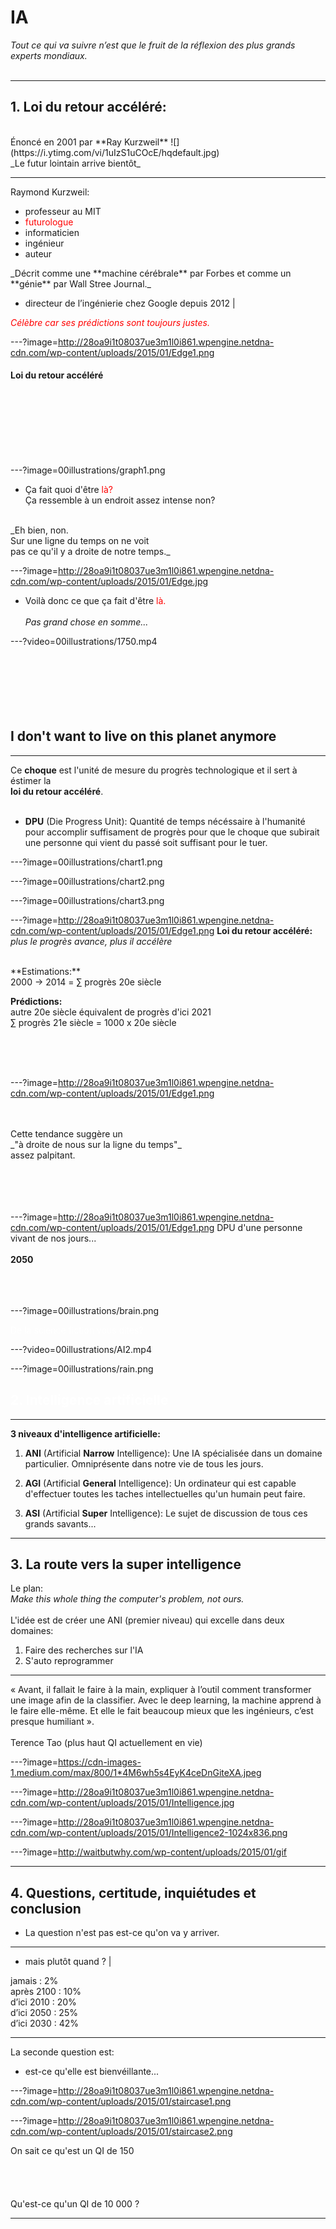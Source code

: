 # IA

_Tout ce qui va suivre n’est que le fruit de la réflexion des plus
grands experts mondiaux._
<br><br>
 
---

## 1. Loi du retour accéléré:
<br>
Énoncé en 2001 par **Ray Kurzweil**
![](https://i.ytimg.com/vi/1uIzS1uCOcE/hqdefault.jpg)
<br>
_Le futur lointain arrive bientôt_


---

Raymond Kurzweil:
- professeur au MIT
- <span style="color:red">futurologue</span>
- informaticien
- ingénieur
- auteur

<p class="fragment">
    _Décrit comme une **machine cérébrale** par Forbes et comme un **génie** par Wall Stree Journal._
</p>

- directeur de l’ingénierie chez Google depuis 2012 |

<span style="color:red">_Célèbre car ses prédictions sont toujours justes._</span>



---?image=http://28oa9i1t08037ue3m1l0i861.wpengine.netdna-cdn.com/wp-content/uploads/2015/01/Edge1.png
####  Loi du retour accéléré
<br>
<br>
<br>
<br>
<br>
<br>



---?image=00illustrations/graph1.png

- Ça fait quoi d'être <span style="color:red">là?</span><br>Ça ressemble à un endroit assez intense non?

<p class="fragment">
  <br>_Eh bien, non. <br>Sur une ligne du temps on ne voit<br>pas ce qu'il y a droite de notre temps._
</p>





---?image=http://28oa9i1t08037ue3m1l0i861.wpengine.netdna-cdn.com/wp-content/uploads/2015/01/Edge.jpg

- Voilà donc ce que ça fait d'être <span style="color:red">là.</span><br><br>_Pas grand chose en somme..._





---?video=00illustrations/1750.mp4 
<br><br><br><br><br><br><br>
<h2 class="fragment"> I don't want to live on this planet anymore </h1>

---

Ce **choque** est l'unité de mesure du progrès technologique et il sert à éstimer la<br>**loi du retour accéléré**.
<br><br>
- **DPU** (Die Progress Unit): Quantité de temps nécéssaire à l'humanité pour accomplir suffisament de progrès pour que le choque que subirait une personne qui vient du passé soit suffisant pour le tuer.


---?image=00illustrations/chart1.png

---?image=00illustrations/chart2.png

---?image=00illustrations/chart3.png



---?image=http://28oa9i1t08037ue3m1l0i861.wpengine.netdna-cdn.com/wp-content/uploads/2015/01/Edge1.png
**Loi du retour accéléré:**<br>
_plus le progrès avance, plus il accélère_
<br> 
<br>
<p class="fragment">
**Estimations:**<br>
2000 → 2014 = ∑ progrès 20e siècle<br>

**Prédictions:**<br>
autre 20e siècle équivalent de progrès d'ici 2021<br>
∑ progrès 21e siècle = 1000 x  20e siècle
</p>

<br><br><br>




---?image=http://28oa9i1t08037ue3m1l0i861.wpengine.netdna-cdn.com/wp-content/uploads/2015/01/Edge1.png

<br>
<br>
Cette tendance suggère un<br>_"à droite de nous sur la ligne du temps"_<br>assez palpitant.
<br>
<br>
<br>
<br>
<br>





---?image=http://28oa9i1t08037ue3m1l0i861.wpengine.netdna-cdn.com/wp-content/uploads/2015/01/Edge1.png
DPU d'une personne vivant de nos jours...
<br>
<br>
<b class="fragment">**2050**</b>
<br>
<br>
<br>
<br>





---?image=00illustrations/brain.png
<!-- .slide: data-autoslide="5000" -->
<span style="color:white">De la science fiction vous dites? </span>





---?video=00illustrations/AI2.mp4



---?image=00illustrations/rain.png
<h2><span style="color:white"> 2. Intelligence artificielle</span></h2>


---
**3 niveaux d'intelligence artificielle:**

1. **ANI** (Artificial **Narrow** Intelligence): Une IA spécialisée dans un domaine particulier. Omniprésente dans notre vie de tous les jours.

2. **AGI** (Artificial **General** Intelligence): Un ordinateur qui est capable d'effectuer toutes les taches intellectuelles qu'un humain peut faire.

3. **ASI** (Artificial **Super** Intelligence): Le sujet de discussion de tous ces grands savants...


---

## 3. La route vers la super intelligence
Le plan: 
<br>
*Make this whole thing the computer's problem, not ours.*
<br>
<br>
L'idée est de créer une ANI (premier niveau) qui excelle dans deux domaines:

1. Faire des recherches sur l'IA
2. S'auto reprogrammer

--- 

« Avant, il fallait le faire à la main, expliquer à l’outil comment transformer une image afin de la classifier. Avec le deep learning, la machine apprend à le faire elle-même. Et elle le fait beaucoup mieux que les ingénieurs, c’est presque humiliant ». <br><br> Terence Tao (plus haut QI actuellement en vie)

---?image=https://cdn-images-1.medium.com/max/800/1*4M6wh5s4EyK4ceDnGiteXA.jpeg



---?image=http://28oa9i1t08037ue3m1l0i861.wpengine.netdna-cdn.com/wp-content/uploads/2015/01/Intelligence.jpg



---?image=http://28oa9i1t08037ue3m1l0i861.wpengine.netdna-cdn.com/wp-content/uploads/2015/01/Intelligence2-1024x836.png



---?image=http://waitbutwhy.com/wp-content/uploads/2015/01/gif


---

## 4. Questions, certitude, inquiétudes et conclusion

- La question n'est pas est-ce qu'on va y arriver.<br> 

---

- mais plutôt quand ? |

<span class="fragment">
jamais      : 2%<br> 
après 2100  : 10%<br> 
d’ici 2010  : 20%<br> 
d’ici 2050  : 25%<br> 
d’ici 2030  : 42%<br> 
</span>

---

La seconde question est:

- est-ce qu'elle est bienvéillante... 

---?image=http://28oa9i1t08037ue3m1l0i861.wpengine.netdna-cdn.com/wp-content/uploads/2015/01/staircase1.png


---?image=http://28oa9i1t08037ue3m1l0i861.wpengine.netdna-cdn.com/wp-content/uploads/2015/01/staircase2.png

On sait ce qu'est un QI de 150
<br>
<br>
<br>
<br>
<br>
Qu'est-ce qu'un QI de 10 000 ?

---